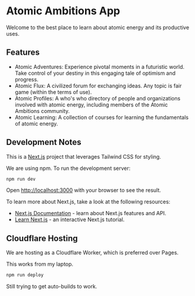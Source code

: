 # Atomic Ambitions App

Welcome to the best place to learn about atomic energy and its productive uses.

## Features

- Atomic Adventures: Experience pivotal moments in a futuristic world. Take control of your destiny in this engaging tale of optimism and progress.
- Atomic Flux: A civilized forum for exchanging ideas. Any topic is fair game (within the terms of use).
- Atomic Profiles: A who's who directory of people and organizations involved with atomic energy, including members of the Atomic Ambitions community.
- Atomic Learning: A collection of courses for learning the fundamentals of atomic energy.

## Development Notes

This is a [Next.js](https://nextjs.org) project that leverages Tailwind CSS for styling.

We are using npm. To run the development server:

```bash
npm run dev
```

Open [http://localhost:3000](http://localhost:3000) with your browser to see the result.

To learn more about Next.js, take a look at the following resources:

- [Next.js Documentation](https://nextjs.org/docs) - learn about Next.js features and API.
- [Learn Next.js](https://nextjs.org/learn) - an interactive Next.js tutorial.

## Cloudflare Hosting

We are hosting as a Cloudflare Worker, which is preferred over Pages.

This works from my laptop.

```bash
npm run deploy
```

Still trying to get auto-builds to work.

